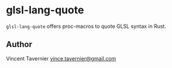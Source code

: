 # glsl-lang-quote

`glsl-lang-quote` offers proc-macros to quote GLSL syntax in Rust.

## Author

Vincent Tavernier <vince.tavernier@gmail.com>
